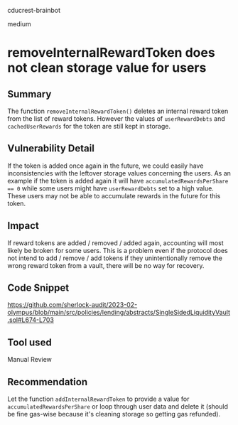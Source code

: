 cducrest-brainbot

medium

# removeInternalRewardToken does not clean storage value for users

## Summary

The function `removeInternalRewardToken()` deletes an internal reward token from the list of reward tokens. However the values of `userRewardDebts` and `cachedUserRewards` for the token are still kept in storage.

## Vulnerability Detail

If the token is added once again in the future, we could easily have inconsistencies with the leftover storage values concerning the users. As an example if the token is added again it will have `accumulatedRewardsPerShare == 0` while some users might have `userRewardDebts` set to a high value. These users may not be able to accumulate rewards in the future for this token.

## Impact

If reward tokens are added / removed / added again, accounting will most likely be broken for some users. This is a problem even if the protocol does not intend to add / remove / add tokens if they unintentionally remove the wrong reward token from a vault, there will be no way for recovery.

## Code Snippet

https://github.com/sherlock-audit/2023-02-olympus/blob/main/src/policies/lending/abstracts/SingleSidedLiquidityVault.sol#L674-L703

## Tool used

Manual Review

## Recommendation

Let the function `addInternalRewardToken` to provide a value for `accumulatedRewardsPerShare` or loop through user data and delete it (should be fine gas-wise because it's cleaning storage so getting gas refunded).